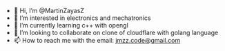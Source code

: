 - 👋 Hi, I’m @MartinZayasZ
- 👀 I’m interested in electronics and mechatronics
- 🌱 I’m currently learning c++ with opengl
- 💞️ I’m looking to collaborate on clone of cloudflare with golang language
- 📫 How to reach me with the email: jmzz.code@gmail.com

<!---
MartinZayasZ/MartinZayasZ is a ✨ special ✨ repository because its `README.md` (this file) appears on your GitHub profile.
You can click the Preview link to take a look at your changes.
--->
